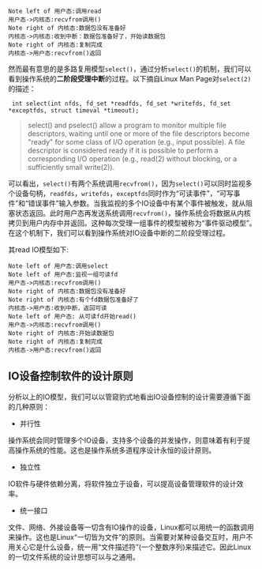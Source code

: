 <script src="{{ bower directory }}/bower-webfontloader/webfont.js" />
<script src="{{ bower directory }}/snap.svg/dist/snap.svg-min.js" />
<script src="{{ bower directory }}/underscore/underscore-min.js" />
<script src="{{ bower directory }}/js-sequence-diagrams/dist/sequence-diagram-min.js" />

# 第九节 IO管理(调度与控制概念)
[TOC]

OS除了要做进程管理、内存管理、文件管理之外，还要负责控制管理所有IO设备。例如发送命令、捕捉中断、处理异常。其一切调度策略其实围绕着一个核心：多道程序设计。

如何去理解IO模型下的多道程序设计呢？让我们从一个实际生活例子来看。

## IO问题的引出

假设你在旅游，而且正在一辆在夜间运行的火车上。在夜间，如何在正确的站点下车呢？一种方法是整晚都要醒着，然后注意到了哪一站。这样，你就不会错过你要到达的站点，但是这样会让你感到很疲倦。另外，你可以看一下时间表，估计一下火车到达目的地的时间，然后在一个稍早的时间点上设置闹铃，然后你就可以安心的睡会了。这个方法听起来也很不错，也没有错过你要下车的站点，但是当火车晚点的时候，你就要被过早的叫醒了。当然，闹钟的电池也可能会没电了，并导致你睡过站。理想的方式是，无论是早或晚，**只要当火车到站的时候，有人或其他东西能把你唤醒，就好了**。

## IO的控制与处理策略

可是，这和操作系统IO模型有什么关系呢？


好吧，让我们首先来看一张Berkeley大学EECS学院的一张赫赫有名的统计图：

![latency](https://camo.githubusercontent.com/77f72259e1eb58596b564d1ad823af1853bc60a3/687474703a2f2f692e696d6775722e636f6d2f6b307431652e706e67)

从图上可以看出：**引用一次1级缓存与磁盘磁头搜索一次相比，延迟差了2千万倍！！！**

然而缓存、磁盘这些设备都被操作系统管理，可以想象得出，如果操作系统没有一个好的控制机制，如果取一次L1缓存和刷一次磁盘放在同一次事物中，缓存事务必定要等磁盘刷完再运行，这个等待时间可以让缓存事务跑2千万次！

正是由于不同的设备拥有不同的响应时间，操作系统需要一种唤醒机制，让**到点**的设备给操作系统发一个信号，通知操作系统。

在操作系统的设计中，通常会采用两种策略：

- 轮询(Polling)
- 中断(Interrupt)

轮询方式相当于：当操作系统等待一个IO事务完成时，它可以持续的检查与IO设备共享的数据标志(用于做保护工作的互斥量)，直到设备完成工作时对这个标志进行重设。不过，**就是一种浪费**：操作系统消耗宝贵的执行时间持续的检查对应标志，并且当互斥量被上锁后，其他资源就没有办法获取锁，这样OS就会持续等待。这种情况类似于，保持清醒状态和列车驾驶员聊了一晚上：驾驶员不得不缓慢驾驶，因为你分散了他的注意力，所以火车需要更长的时间，才能到站。

更好的做法是采用中断的方式，使用发送信号的方式实现唤醒。中断可以细分为几种方式

- 中断：	
	- 普通IO中断
	- 直接存储器访问(DMA)中断
	- IO通道中断

那么，不同的中断方式的差别在哪里？请思考一下，如果IO有一次读写操作就出发一次中断，这种机制会有什么问题？当设备有数据来时，会给操作系统发送一个**“有数据包来了”**的信号，操作系统会从用户态陷入内核态，处理这个信号的数据，并且将数包报拷贝到某一块指定的地址空间，再返回用户态。

事实上，拷贝数据包到指定内存对用户态的进程来说其实也是一个意义不大且浪费资源的过程。用户态只是为了得到一个**结果**。因此，将拷贝的过程用缓存的方式代理运行，再把拷贝完成的**结果**通知给操作系统即可。

对于普通IO中断来说，每当设备完成IO操作时，就向CPU发送中断请求信号。这也是最传统的实现方式，假如在网络设备传输中收到了1000个字符，就要受理1000次中断。

DMA方式是从IO设备中整块读取／写入数据放入控制器的内部缓冲区，再核实有没有发生读／写错误，再给CPU产生一次中断信号。因此，存储控制器还需要知道内存的start memory address和offset size。DMA的缺陷是它只能**串行**地读／写块信息，如果数据不在相同连续的内存地址时，就需要产生多次中断。

IO通道方式解决了DMA的缺陷，IO通道有**自己的指令系统**，可以并行、独立地处理设备的信息传输，使外设的读写能并行操作。

## Linux里IO读写的操作

口说无凭，让我们来从Linux对IO读写操作来一探究竟。

linux给用户提供了三种同步IO读写函数（异步读写函数暂时不讨论）：

- 阻塞型(blocking) `read/write`
- 非阻塞型(non-blocking) `read/write`
- 多路复用IO `select/poll/epoll/kqueue`

其中，前两种读写函数很好理解，阻塞型IO会在`recvfrom()`中阻塞而陷入系统内核态。以下摘自Linux Man Page对于`recvfrom(2)`的描述:

```
ssize_t recvfrom(int sockfd, void *buf, size_t len, int flags, struct sockaddr *src_addr, socklen_t *addrlen)

ssize_t recvmsg(int sockfd, struct msghdr *msg, int flags)
```
> The recvfrom() and recvmsg() calls are used to receive messages from a socket, and may be used to receive data on a socket whether or not it is connection-oriented.

可以看出，系统会在**数据包准备好**和**数据包拷贝完成**的两种中断受理完成的情况下返回。

其read IO模型流程如下：

<script> 
  var d = Diagram.parse("
Note left of 用户态:调用read
用户态->内核态:recvfrom调用()
Note right of 内核态:数据包没有准备好
内核态->内核态:收到中断：数据包准备好了，开始读数据包
Note right of 内核态:复制完成
内核态->用户态:recvfrom()返回
");
  var options = {theme: 'simple'};
  d.drawSVG('diagram', options);
</script>

<!-- comment -->
```sequence
Note left of 用户态:调用read
用户态->内核态:recvfrom调用()
Note right of 内核态:数据包没有准备好
内核态->内核态:收到中断：数据包准备好了，开始读数据包
Note right of 内核态:复制完成
内核态->用户态:recvfrom()返回
```
<!-- more -->

然而最有意思的是多路复用模型`select()`，通过分析`select()`的机制，我们可以看到操作系统的**二阶段受理中断**的过程。以下摘自Linux Man Page对`select(2)`的描述：
```
 int select(int nfds, fd_set *readfds, fd_set *writefds, fd_set *exceptfds, struct timeval *timeout);
```
> select() and pselect() allow a program to monitor multiple file descriptors, waiting until one or more of the file descriptors become "ready" for some class of I/O operation (e.g., input possible).  A file descriptor is considered ready if it is possible to perform a corresponding I/O operation (e.g., read(2) without blocking, or a sufficiently small write(2)).

可以看出，`select()`有两个系统调用`recvfrom()`，因为`select()`可以同时监视多个设备句柄，`readfds`，`writefds`，`exceptfds`同时作为“可读事件”，“可写事件”和“错误事件”输入参数。当我监视的多个IO设备中有某个事件被触发，就从阻塞状态返回。此时用户态再发送系统调用`recvfrom()`，操作系统会将数据从内核拷贝到用户内存中并返回。这种每次受理一组事件的模型被称为“事件驱动模型”。在这个机制下，我们可以看到操作系统对IO设备中断的二阶段受理过程。

其read IO模型如下:

<script> 
  var d = Diagram.parse("
Note left of 用户态:调用select
Note left of 用户态:监视一组可读fd
用户态->内核态:recvfrom调用()
Note right of 内核态:数据包没有准备好
Note right of 内核态:有个fd数据包准备好了
内核态->用户态:收到中断，返回可读
Note left of 用户态: 从可读fd开始read() 
用户态->内核态:recvfrom调用()
Note right of 内核态:开始读数据包
Note right of 内核态:复制完成
内核态->用户态:recvfrom()返回
");
  var options = {theme: 'simple'};
  d.drawSVG('diagram', options);
</script>

<!-- comment -->
```sequence
Note left of 用户态:调用select
Note left of 用户态:监视一组可读fd
用户态->内核态:recvfrom调用()
Note right of 内核态:数据包没有准备好
Note right of 内核态:有个fd数据包准备好了
内核态->用户态:收到中断，返回可读
Note left of 用户态: 从可读fd开始read() 
用户态->内核态:recvfrom调用()
Note right of 内核态:开始读数据包
Note right of 内核态:复制完成
内核态->用户态:recvfrom()返回
```
<!-- more -->
## IO设备控制软件的设计原则

分析以上的IO模型，我们可以以管窥豹式地看出IO设备控制的设计需要遵循下面的几种原则：

- 并行性

操作系统会同时管理多个IO设备，支持多个设备的并发操作，则意味着有利于提高操作系统的性能。这也是操作系统多道程序设计永恒的设计原则。

- 独立性

IO软件与硬件依赖分离，将软件独立于设备，可以提高设备管理软件的设计效率。

- 统一接口

文件、网络、外接设备等一切含有IO操作的设备，Linux都可以用统一的函数调用来操作。这也是Linux“一切皆为文件”的原则。当需要对某种设备交互时，用户不用关心它是什么设备，统一用“文件描述符”(一个整数序列)来描述它。因此Linux的一切文件系统的设计思想可以与之通用。

